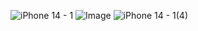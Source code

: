 ![iPhone 14 - 1](https://user-images.githubusercontent.com/112589278/206861889-0c835ed2-a6c4-49a0-a8c4-e5846375441e.png)
![Image](https://user-images.githubusercontent.com/112589278/206867064-037966b8-5c99-47be-8fc2-9dcca3d7f8d5.png)
![iPhone 14 - 1(4)](https://user-images.githubusercontent.com/112589278/206862172-c5885a1e-4299-4994-834c-086abac5c725.png)

